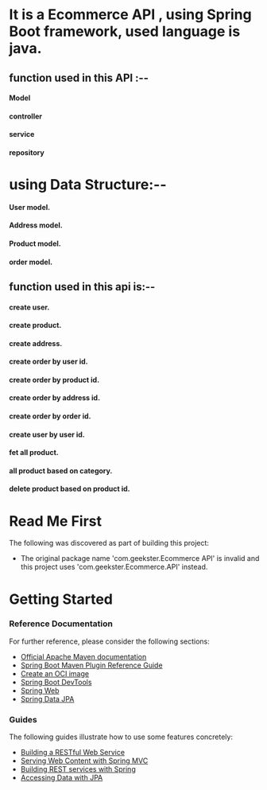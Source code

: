 # It is a Ecommerce API , using Spring Boot framework, used language is java.

## function used in this API :--
#### Model
#### controller
#### service
#### repository

# using Data Structure:--
#### User model.
#### Address model.
#### Product model.
#### order model.

## function used in this api is:--
#### create user.
#### create product.
#### create address.
#### create order by user id.
#### create order by product id.
#### create order by address id.
#### create order by order id.
#### create user by user id.
#### fet all product.
#### all product based on category.
#### delete product based on product id.

# Read Me First
The following was discovered as part of building this project:

* The original package name 'com.geekster.Ecommerce API' is invalid and this project uses 'com.geekster.Ecommerce.API' instead.

# Getting Started

### Reference Documentation
For further reference, please consider the following sections:

* [Official Apache Maven documentation](https://maven.apache.org/guides/index.html)
* [Spring Boot Maven Plugin Reference Guide](https://docs.spring.io/spring-boot/docs/3.0.2/maven-plugin/reference/html/)
* [Create an OCI image](https://docs.spring.io/spring-boot/docs/3.0.2/maven-plugin/reference/html/#build-image)
* [Spring Boot DevTools](https://docs.spring.io/spring-boot/docs/3.0.2/reference/htmlsingle/#using.devtools)
* [Spring Web](https://docs.spring.io/spring-boot/docs/3.0.2/reference/htmlsingle/#web)
* [Spring Data JPA](https://docs.spring.io/spring-boot/docs/3.0.2/reference/htmlsingle/#data.sql.jpa-and-spring-data)

### Guides
The following guides illustrate how to use some features concretely:

* [Building a RESTful Web Service](https://spring.io/guides/gs/rest-service/)
* [Serving Web Content with Spring MVC](https://spring.io/guides/gs/serving-web-content/)
* [Building REST services with Spring](https://spring.io/guides/tutorials/rest/)
* [Accessing Data with JPA](https://spring.io/guides/gs/accessing-data-jpa/)

